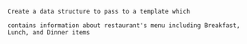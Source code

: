 

    Create a data structure to pass to a template which

    contains information about restaurant's menu including Breakfast, Lunch, and Dinner items

